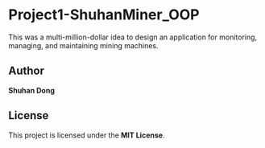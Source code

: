 # Project1-ShuhanMiner_OOP
This was a multi-million-dollar idea to design an application for monitoring, managing, and maintaining mining machines.
## Author

**Shuhan Dong**

## License

This project is licensed under the **MIT License**.

